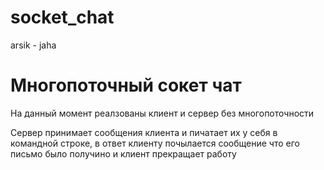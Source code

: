# socket_chat
arsik - jaha

<h1>Многопоточный сокет чат</h1>

<p>На данный момент реалзованы клиент и сервер без многопоточности</p>
<p>Сервер принимает сообщения клиента и пичатает их у себя в командной строке, в ответ клиенту почылается сообщение что его письмо было получино и клиент прекращает работу</p>

